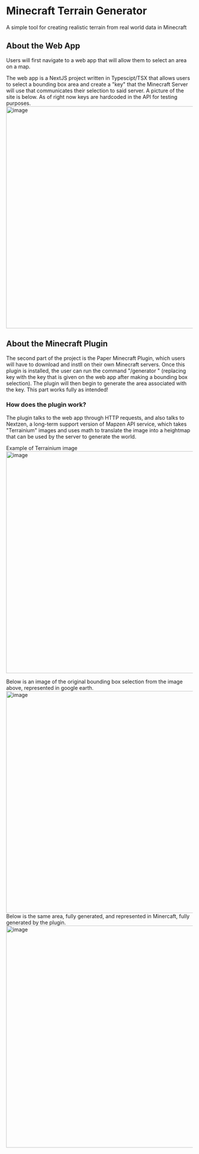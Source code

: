 # Minecraft Terrain Generator
A simple tool for creating realistic terrain from real world data in Minecraft

## About the Web App
Users will first navigate to a web app that will allow them to select an area on a map.

The web app is a NextJS project written in Typescipt/TSX that allows users to select a bounding box area and create a "key" that the Minecraft Server will use that communicates their selection to said server. A picture of the site is below. As of right now keys are hardcoded in the API for testing purposes.
<img width="600" alt="image" src="https://github.com/MrPeterss/Minecraft-Terrain-Generator/assets/86176234/9fff8e61-5c1a-4b58-95f5-53bd068aca8f">

## About the Minecraft Plugin
The second part of the project is the Paper Minecraft Plugin, which users will have to download and instll on their own Minecraft servers. Once this plugin is installed, the user can run the command "/generator <key>" (replacing key with the key that is given on the web app after making a bounding box selection). The plugin will then begin to generate the area associated with the key. This part works fully as intended!

### How does the plugin work?
The plugin talks to the web app through HTTP requests, and also talks to Nextzen, a long-term support version of Mapzen API service, which takes "Terrainium" images and uses math to translate the image into a heightmap that can be used by the server to generate the world.

Example of Terrainium image
<img width="600" alt="image" src="https://github.com/MrPeterss/Minecraft-Terrain-Generator/assets/86176234/1d850a14-72fa-4c36-be19-1048a96d820e">

Below is an image of the original bounding box selection from the image above, represented in google earth.
<img width="600" alt="image" src="https://github.com/MrPeterss/Minecraft-Terrain-Generator/assets/86176234/a6629eea-9f44-4cd4-beed-212d3451da9a">
Below is the same area, fully generated, and represented in Minercaft, fully generated by the plugin.
<img width="600" alt="image" src="https://github.com/MrPeterss/Minecraft-Terrain-Generator/assets/86176234/3e5b5475-f121-4326-8c55-4356b6874c78">

